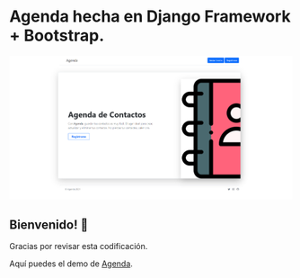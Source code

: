 # Agenda hecha en Django Framework + Bootstrap.


![Desing Preview](./static/images/agenda-django.png)


## Bienvenido! 👋

Gracias por revisar esta codificación.

Aquí puedes el demo de [Agenda](https://agenda-django-pe.herokuapp.com/).
